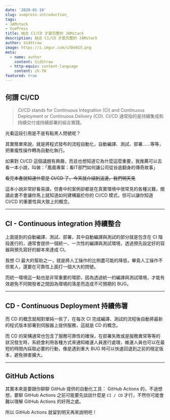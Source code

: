```yaml
---
date: '2020-01-10'
slug: vuepress-introduction_
tags:
- JAMstack
- VuePress
title: 結合 CI/CD 才是完整的 JAMstack
description: 結合 CI/CD 才是完整的 JAMstack
author: SidStraw
image: https://i.imgur.com/u7De015.png
meta:
  - name: author
    content: SidStraw
  - http-equiv: content-language
    content: zh-TW
featured: true
---
```


## 何謂 CI/CD

> CI/CD stands for Continuous Integration (CI) and Continuous Deployment or Continuous Delivery (CD).
CI/CD 通常指的是持續集成和持續交付或持續部署的組合實踐。

光看這段引用是不是有點黑人問號呢？

其實簡單來說，就是將程式發布的流程自動化，自動編譯、測試、部署......等等，把重複性操作轉為自動化執行。

如果對 CI/CD 這個議題有興趣，而且也想知道它為什麼這麼重要，我推薦可以去看一本小說，叫做：「鳳凰專案：看IT部門如何讓公司從谷底翻身的傳奇故事」 

~~看完本書就知道什麼是 CI/CD 了，今天就介紹到這邊，我們明天見~~

這本小說非常好看易讀，但書中的案例卻都是在真實環境中很常見的各種災難，閱讀此書不會讓你馬上就知道如何建構屬於你的 CI/CD 模式，但可以讓你知道 CI/CD 的重要性與大致上的概念。

---

## CI - Continuous integration 持續整合

上面提到的自動編譯、測試、部署，其中自動編譯與測試的部分就是包含在 CI 階段進行的，通常會提供一個統一、一次性的編譯與測試環境，透過預先設定好的容器與預先寫好的腳本來達成 CI。

我想 CI 最大的幫助之一，就是將人工操作的比例盡可能的降低，畢竟人工操作不但累人，還要在可靠性上面打一個大大的問號。

而統一環境這一點也是非常重要的環節，因為透過統一的編譯與測試環境，才能有效避免不同開發者之間因為環境的落差而造成不可預期的 BUG。

---

## CD - Continuous Deployment 持續佈署

而 CD 的概念就相對單純一些了，在每次 CI 完成編譯、測試的流程後自動將最新的程式版本部署到伺服器上提供服務，這就是 CD 的概念。

而 CD 的架構通常也包含了服務可靠性的確保，在部署失敗或是服務異常等等的狀況發生時，系統會利用各種方式來通知維運人員進行處理，維運人員也可以在最短的時間內採取必要的行動，像是遇到重大 BUG 時可以快速回退到之前的穩定版本，避免損害擴大。

---

## GitHub Actions

其實本來是要跟你聊聊 GitHub 提供的自動化工具： GitHub Actions 的，不過想想，要聊 GitHub Actions 之前可能要先談談什麼是 `CI / CD` 才行，不然你可能會難以理解 GitHub Actions 的好用之處。

所以 GitHub Actions 就留到明天再來說明吧！